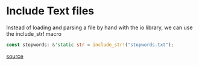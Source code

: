 # Include Text files

Instead of loading and parsing a file by hand with the io library, we can use the 
include_str! macro

```rust
const stopwords: &'static str = include_str!("stopwords.txt");
```

[source](https://doc.rust-lang.org/std/macro.include_str!.html)
